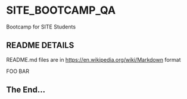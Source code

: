 # SITE_BOOTCAMP_QA
Bootcamp for SITE Students


## README DETAILS
README.md files are in https://en.wikipedia.org/wiki/Markdown format

FOO BAR

## The End...
